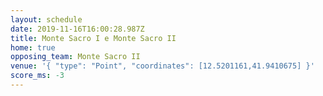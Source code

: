```yaml
---
layout: schedule
date: 2019-11-16T16:00:28.987Z
title: Monte Sacro I e Monte Sacro II
home: true
opposing_team: Monte Sacro II
venue: '{ "type": "Point", "coordinates": [12.5201161,41.9410675] }'
score_ms: -3
---
```



